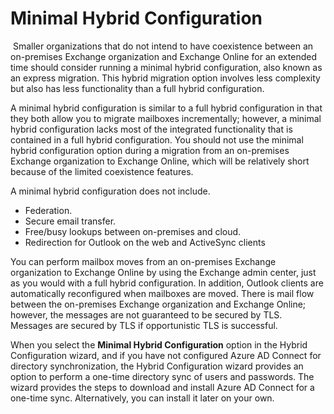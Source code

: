 # Minimal Hybrid Configuration

 Smaller organizations that do not intend to have coexistence between an on-premises Exchange organization and Exchange Online for an extended time should consider running a minimal hybrid configuration, also known as an express migration. This hybrid migration option involves less complexity but also has less functionality than a full hybrid configuration.

A minimal hybrid configuration is similar to a full hybrid configuration in that they both allow you to migrate mailboxes incrementally; however, a minimal hybrid configuration lacks most of the integrated functionality that is contained in a full hybrid configuration. You should not use the minimal hybrid configuration option during a migration from an on-premises Exchange organization to Exchange Online, which will be relatively short because of the limited coexistence features.

A minimal hybrid configuration does not include.

 *  Federation.
 *  Secure email transfer.
 *  Free/busy lookups between on-premises and cloud.
 *  Redirection for Outlook on the web and ActiveSync clients

You can perform mailbox moves from an on-premises Exchange organization to Exchange Online by using the Exchange admin center, just as you would with a full hybrid configuration. In addition, Outlook clients are automatically reconfigured when mailboxes are moved. There is mail flow between the on-premises Exchange organization and Exchange Online; however, the messages are not guaranteed to be secured by TLS. Messages are secured by TLS if opportunistic TLS is successful.

When you select the **Minimal Hybrid Configuration** option in the Hybrid Configuration wizard, and if you have not configured Azure AD Connect for directory synchronization, the Hybrid Configuration wizard provides an option to perform a one-time directory sync of users and passwords. The wizard provides the steps to download and install Azure AD Connect for a one-time sync. Alternatively, you can install it later on your own.

‎